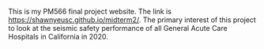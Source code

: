 This is my PM566 final project website. The link is https://shawnyeusc.github.io/midterm2/. The primary interest of this project to look at the seismic safety performance of all General Acute Care Hospitals in California in 2020.  
